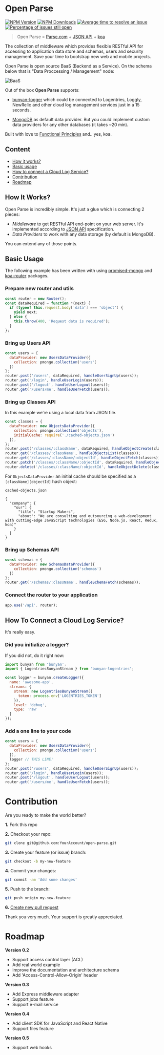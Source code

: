 # Open Parse

[![NPM Version](https://img.shields.io/npm/v/open-parse.svg)](https://npmjs.org/package/open-parse)
[![NPM Downloads](https://img.shields.io/npm/dm/open-parse.svg)](https://npmjs.org/package/open-parse)
[![Average time to resolve an issue](http://isitmaintained.com/badge/resolution/StartupMakers/open-parse.svg)](http://isitmaintained.com/project/StartupMakers/open-parse "Average time to resolve an issue")
[![Percentage of issues still open](http://isitmaintained.com/badge/open/StartupMakers/open-parse.svg)](http://isitmaintained.com/project/StartupMakers/open-parse "Percentage of issues still open")

> Open Parse = [Parse.com](https://parse.com/docs/rest/guide) + [JSON API](http://jsonapi.org/format/) + [koa](https://github.com/koajs/koa)

The collection of middleware which provides flexible RESTful API for accessing to application data store and schemas, users and security management. Save your time to bootstrap new web and mobile projects.

Open Parse is open source BaaS (Backend as a Service). On the schema below that is "Data Proccessing / Management" node:

![BaaS](https://backendless.com/wp-content/uploads/2014/01/baas-apis.png)

Out of the box **Open Parse** supports:

* [bunyan-logger](https://github.com/trentm/node-bunyan) which could be connected to Logentries, Loggly, NewRelic and other cloud log management services just in a 15 seconds.

* [MongoDB](https://github.com/gordonmleigh/promised-mongo) as default data provider. But you could implement custom data providers for any other databases (it takes ~20 min). 

Built with love to [Functional Principles](https://drboolean.gitbooks.io/mostly-adequate-guide/content/) and.. yes, koa.

## Content

* [How it works?](#how-it-works)
* [Basic usage](#basic-usage)
* [How to connect a Cloud Log Service?](#how-to-connect-a-cloud-log-service)
* [Contribution](#contribution)
* [Roadmap](#roadmap)


## How It Works?

Open Parse is incredibly simple. It's just a glue which is connecting 2 pieces:

* *Middleware* to get RESTful API end-point on your web server. It's implemented according to [JSON API](http://jsonapi.org/) specification.
* *Data Providers* to work with any data storage (by default is MongoDB).

You can extend any of those points.

## Basic Usage

The following example has been written with using [promised-mongo](https://github.com/gordonmleigh/promised-mongo) and [koa-router](https://github.com/alexmingoia/koa-router) packages. 

### Prepare new router and utils
```javascript
const router = new Router();
const dataRequired = function *(next) {
  if (typeof this.request.body['data'] === 'object') {
    yield next;
  } else {
    this.throw(400, 'Request data is required');
  }
};
```

### Bring up Users API
```javascript
const users = {
  dataProvider: new UsersDataProvider({
    collection: pmongo.collection('users')
  })
};
router.post('/users', dataRequired, handleUserSignUp(users));
router.get('/login', handleUserLogin(users));
router.post('/logout', handleUserLogout(users));
router.get('/users/me', handleUserFetch(users));
```

### Bring up Classes API

In this example we're using a local data from JSON file.

```javascript
const classes = {
  dataProvider: new ObjectsDataProvider({
    collection: pmongo.collection('objects'),
    initialCache: require('./cached-objects.json')
  }),
};
router.post('/classes/:className', dataRequired, handleObjectCreate(classes));
router.get('/classes/:className', handleObjectsList(classes));
router.get('/classes/:className/:objectId', handleObjectFetch(classes));
router.patch('/classes/:className/:objectId', dataRequired, handleObjectUpdate(classes));
router.delete('/classes/:className/:objectId', handleObjectDelete(classes));
```

For `ObjectsDataProvider` an initial cache should be specified as a `[className][objectId]` hash object:
  
`cached-objects.json`
```
{ 
  "company": {
    "our": {
      "title": "Startup Makers",
      "about": "We are consulting and outsourcing a web-development with cutting-edge JavaScript technologies (ES6, Node.js, React, Redux, koa)"
    }
  }
}
```

### Bring up Schemas API

```javascript
const schemas = {
  dataProvider: new SchemasDataProvider({
    collection: pmongo.collection('schemas')
  })
};
router.get('/schemas/:className', handleSchemaFetch(schemas));
```

### Connect the router to your application
```javascript
app.use('/api', router);
```

## How To Connect a Cloud Log Service?

It's really easy.

### Did you initialize a logger?

If you did not, do it right now:

```javascript 
import bunyan from 'bunyan';
import { LogentriesBunyanStream } from 'bunyan-logentries';

const logger = bunyan.createLogger({
  name: 'awesome-app',
  streams: {
    stream: new LogentriesBunyanStream({
      token: process.env['LOGENTRIES_TOKEN']
    }),
    level: 'debug',
    type: 'raw'
  }
});
```

### Add a one line to your code

```javascript
const users = {
  dataProvider: new UsersDataProvider({
    collection: pmongo.collection('users')
  }),
  logger // THIS LINE!
};
router.post('/users', dataRequired, handleUserSignUp(users));
router.get('/login', handleUserLogin(users));
router.post('/logout', handleUserLogout(users));
router.get('/users/me', handleUserFetch(users));
```

# Contribution

Are you ready to make the world better?

**1.** Fork this repo

**2.** Checkout your repo:

```bash
git clone git@github.com:YourAccount/open-parse.git
```

**3.** Create your feature (or issue) branch:
 
```bash
git checkout -b my-new-feature
```

**4.** Commit your changes:

```bash
git commit -am 'Add some changes'
```

**5.** Push to the branch:

```bash
git push origin my-new-feature
```

**6.** [Create new pull request](https://github.com/StartupMakers/open-parse/compare)

Thank you very much. Your support is greatly appreciated.

# Roadmap

**Version 0.2**

* Support access control layer (ACL)
* Add real world example
* Improve the documentation and architecture schema
* Add 'Access-Control-Allow-Origin' header

**Version 0.3**

* Add Express middleware adapter
* Support jobs feature
* Support e-mail service

**Version 0.4**

* Add client SDK for JavaScript and React Native
* Support files feature

**Version 0.5**

* Support web hooks
